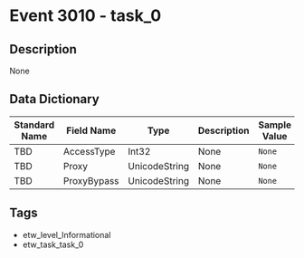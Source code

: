 # Event 3010 - task_0

## Description
None

## Data Dictionary
|Standard Name|Field Name|Type|Description|Sample Value|
|---|---|---|---|---|
|TBD|AccessType|Int32|None|`None`|
|TBD|Proxy|UnicodeString|None|`None`|
|TBD|ProxyBypass|UnicodeString|None|`None`|

## Tags
* etw_level_Informational
* etw_task_task_0